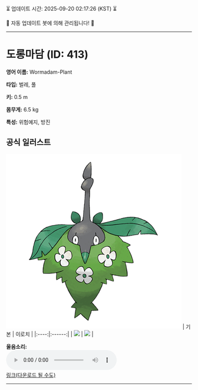 
⏳ 업데이트 시간: 2025-09-20 02:17:26 (KST) ⏳

🤖 자동 업데이트 봇에 의해 관리됩니다! 🤖

---

# 도롱마담 (ID: 413)
**영어 이름:** Wormadam-Plant

**타입:** 벌레, 풀

**키:** 0.5 m

**몸무게:** 6.5 kg

**특성:** 위험예지, 방진

## 공식 일러스트
![](https://raw.githubusercontent.com/PokeAPI/sprites/master/sprites/pokemon/other/official-artwork/413.png)
| 기본 | 이로치 |
|:----:|:------:|
| <img src="https://raw.githubusercontent.com/PokeAPI/sprites/master/sprites/pokemon/413.png" width="200"> | <img src="https://raw.githubusercontent.com/PokeAPI/sprites/master/sprites/pokemon/shiny/413.png" width="200"> |

**울음소리:**<br><audio controls src="https://raw.githubusercontent.com/PokeAPI/cries/main/cries/pokemon/latest/413.ogg"></audio><br> [링크(다운로드 될 수도)](https://raw.githubusercontent.com/PokeAPI/cries/main/cries/pokemon/latest/413.ogg)


---
